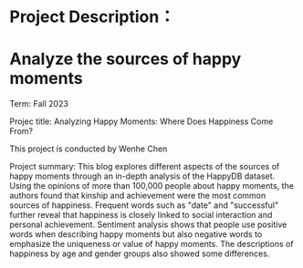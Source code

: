# Project Description：

# Analyze the sources of happy moments

Term: Fall 2023

Projec title: Analyzing Happy Moments: Where Does Happiness Come From?

This project is conducted by Wenhe Chen

Project summary: This blog explores different aspects of the sources of happy moments through an in-depth analysis of the HappyDB dataset. Using the opinions of more than 100,000 people about happy moments, the authors found that kinship and achievement were the most common sources of happiness. Frequent words such as "date" and "successful" further reveal that happiness is closely linked to social interaction and personal achievement. Sentiment analysis shows that people use positive words when describing happy moments but also negative words to emphasize the uniqueness or value of happy moments. The descriptions of happiness by age and gender groups also showed some differences.
